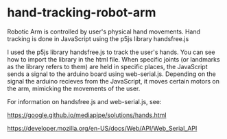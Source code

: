 # hand-tracking-robot-arm
Robotic Arm is controlled by user's physical hand movements. Hand tracking is done in JavaScript using the p5js library handsfree.js

I used the p5js library handsfree.js to track the user's hands. You can see how to import the library in the html file. When specific joints
(or landmarks as the library refers to them) are held in specific places, the JavaScript sends a signal to the arduino board
using web-serial.js. Depending on the signal the arduino recieves from the JavaScript, it moves certain motors on the arm, mimicking the movements of the user. 

For information on handsfree.js and web-serial.js, see:

https://google.github.io/mediapipe/solutions/hands.html

https://developer.mozilla.org/en-US/docs/Web/API/Web_Serial_API
